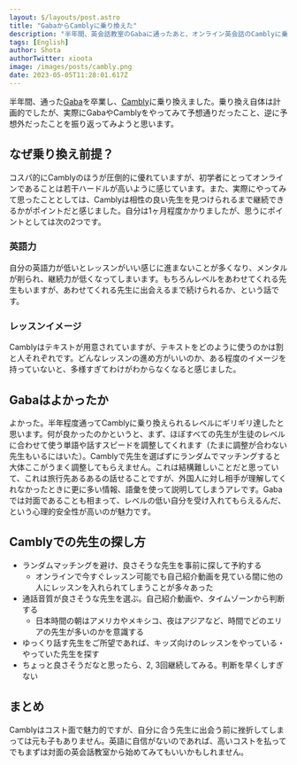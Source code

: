 ```yaml
---
layout: $/layouts/post.astro
title: "GabaからCamblyに乗り換えた"
description: "半年間、英会話教室のGabaに通ったあと、オンライン英会話のCamblyに乗り換えてました。"
tags: [English]
author: Shota
authorTwitter: xioota
image: /images/posts/cambly.png
date: 2023-05-05T11:28:01.617Z
---
```


半年間、通った[Gaba](https://www.gaba.co.jp/)を卒業し、[Cambly](https://www.cambly.com/)に乗り換えました。乗り換え自体は計画的でしたが、実際にGabaやCamblyをやってみて予想通りだったこと、逆に予想外だったことを振り返ってみようと思います。

## なぜ乗り換え前提？

コスパ的にCamblyのほうが圧倒的に優れていますが、初学者にとってオンラインであることは若干ハードルが高いように感じています。また、実際にやってみて思ったこととしては、Camblyは相性の良い先生を見つけられるまで継続できるかがポイントだと感じました。自分は1ヶ月程度かかりましたが、思うにポイントとしては次の2つです。

### 英語力

自分の英語力が低いとレッスンがいい感じに進まないことが多くなり、メンタルが削られ、継続力が低くなってしまいます。もちろんレベルをあわせてくれる先生もいますが、あわせてくれる先生に出会えるまで続けられるか、という話です。

### レッスンイメージ

Camblyはテキストが用意されていますが、テキストをどのように使うのかは割と人それぞれです。どんなレッスンの進め方がいいのか、ある程度のイメージを持っていないと、多様すぎてわけがわからなくなると感じました。

## Gabaはよかったか

よかった。半年程度通ってCamblyに乗り換えられるレベルにギリギリ達したと思います。何が良かったのかというと、まず、ほぼすべての先生が生徒のレベルに合わせて使う単語や話すスピードを調整してくれます（たまに調整が合わない先生もいるにはいた）。Camblyで先生を選ばずにランダムでマッチングすると大体ここがうまく調整してもらえません。これは結構難しいことだと思っていて、これは旅行先あるあるの話せることですが、外国人に対し相手が理解してくれなかったときに更に多い情報、語彙を使って説明してしまうアレです。Gabaでは対面であることも相まって、レベルの低い自分を受け入れてもらえるんだ、という心理的安全性が高いのが魅力です。

## Camblyでの先生の探し方

* ランダムマッチングを避け、良さそうな先生を事前に探して予約する
  * オンラインで今すぐレッスン可能でも自己紹介動画を見ている間に他の人にレッスンを入れられてしまうことが多々あった
* 通話音質が良さそうな先生を選ぶ。自己紹介動画や、タイムゾーンから判断する
  * 日本時間の朝はアメリカやメキシコ、夜はアジアなど、時間でどのエリアの先生が多いのかを意識する
* ゆっくり話す先生をご所望であれば、キッズ向けのレッスンをやっている・やっていた先生を探す
* ちょっと良さそうだなと思ったら、2, 3回継続してみる。判断を早くしすぎない

## まとめ

Camblyはコスト面で魅力的ですが、自分に合う先生に出会う前に挫折してしまっては元も子もありません。英語に自信がないのであれば、高いコストを払ってでもまずは対面の英会話教室から始めてみてもいいかもしれません。